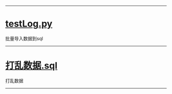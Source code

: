 ***
# [testLog.py](https://github.com/a715506891/pyLogSql/blob/master/testLog.py)
批量导入数据到sql
***

# [打乱数据.sql](https://github.com/a715506891/pyLogSql/blob/master/%E6%89%93%E4%B9%B1%E6%95%B0%E6%8D%AE.sql)
打乱数据
***
